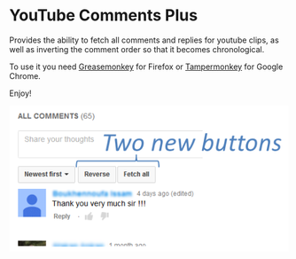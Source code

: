 # YouTube Comments Plus

Provides the ability to fetch all comments and replies for youtube clips, as well as inverting the comment order so that it becomes chronological.

To use it you need [Greasemonkey][1] for Firefox or [Tampermonkey][2] for Google Chrome.

Enjoy!

![alt text](https://raw.githubusercontent.com/jojje/ytc-plus/master/www/screen.png)

[1]: https://addons.mozilla.org/en-us/firefox/addon/greasemonkey/
[2]: https://chrome.google.com/webstore/detail/tampermonkey/dhdgffkkebhmkfjojejmpbldmpobfkfo?hl=en
